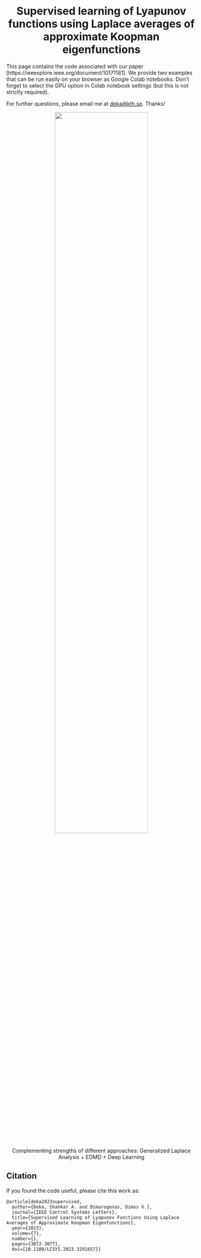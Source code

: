 <h1 align="center">Supervised learning of Lyapunov functions using Laplace averages of approximate Koopman eigenfunctions</h1>
<p>This page contains the code associated with our paper [https://ieeexplore.ieee.org/document/10171181]. We provide two examples that can be run easily on your browser as Google Colab notebooks. Don't forget to select the GPU option in Colab notebook settings (but this is not strictly required).</p>

<p></p>

For further questions, please email me at deka@kth.se. Thanks!

<p></p>

<p align="center">
    <img src="https://github.com/dekovski/GLA_Neural_Lyapunov/assets/48488717/fe0fc958-4292-4e29-bb67-e83e64f7ecd7" width=70% height=70%>
</p>
<p align="center">Complementing strengths of different approaches: Generalized Laplace Analysis + EDMD + Deep Learning 
</p>


<p> </p>


## Citation
If you found the code useful, please cite this work as:
```
@article{deka2023supervised,
  author={Deka, Shankar A. and Dimarogonas, Dimos V.},
  journal={IEEE Control Systems Letters}, 
  title={Supervised Learning of Lyapunov Functions Using Laplace Averages of Approximate Koopman Eigenfunctions}, 
  year={2023},
  volume={7},
  number={},
  pages={3072-3077},
  doi={10.1109/LCSYS.2023.3291657}}
```
